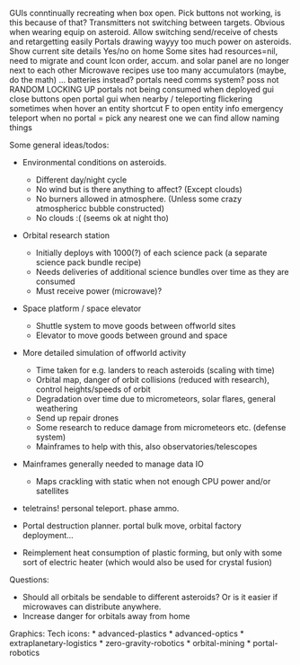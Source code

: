 GUIs conntinually recreating when box open. Pick buttons not working, is this because of that?
Transmitters not switching between targets. Obvious when wearing equip on asteroid.
Allow switching send/receive of chests and retargetting easily
Portals drawing wayyy too much power on asteroids.
Show current site details
Yes/no on home
Some sites had resources=nil, need to migrate and count
Icon order, accum. and solar panel are no longer next to each other
Microwave recipes use too many accumulators (maybe, do the math) ... batteries instead?
portals need comms system? poss not
RANDOM LOCKING UP
portals not being consumed when deployed
gui close buttons
open portal gui when nearby / teleporting
flickering sometimes when hover an entity
shortcut F to open entity info
emergency teleport when no portal = pick any nearest one we can find
allow naming things


  Some general ideas/todos:

  * Environmental conditions on asteroids.
    - Different day/night cycle
    - No wind but is there anything to affect? (Except clouds)
    - No burners allowed in atmosphere. (Unless some crazy atmosphericc bubble constructed)
    - No clouds :(  (seems ok at night tho)
  * Orbital research station
    - Initially deploys with 1000(?) of each science pack (a separate science pack bundle recipe)
    - Needs deliveries of additional science bundles over time as they are consumed
    - Must receive power (microwave)?
  * Space platform / space elevator
    - Shuttle system to move goods between offworld sites
    - Elevator to move goods between ground and space
  * More detailed simulation of offworld activity
    - Time taken for e.g. landers to reach asteroids (scaling with time)
    - Orbital map, danger of orbit collisions (reduced with research), control heights/speeds of orbit
    - Degradation over time due to micrometeors, solar flares, general weathering
    - Send up repair drones
    - Some research to reduce damage from micrometeors etc. (defense system)
    - Mainframes to help with this, also observatories/telescopes


  * Mainframes generally needed to manage data IO
    - Maps crackling with static when not enough CPU power and/or satellites
  * teletrains! personal teleport. phase ammo.
  * Portal destruction planner. portal bulk move, orbital factory deployment...

  * Reimplement heat consumption of plastic forming, but only with some sort of electric
    heater (which would also be used for crystal fusion)

Questions:

  * Should all orbitals be sendable to different asteroids? Or is it easier if microwaves
    can distribute anywhere.
  * Increase danger for orbitals away from home

Graphics:
  Tech icons:
    * advanced-plastics
    * advanced-optics
    * extraplanetary-logistics
    * zero-gravity-robotics
    * orbital-mining
    * portal-robotics
